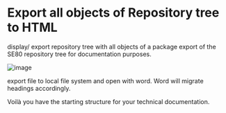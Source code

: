 # Export all objects of Repository tree to HTML
display/ export repository tree with all objects of a package
export of the SE80 repository tree for documentation purposes.

![image](https://user-images.githubusercontent.com/75187288/143461778-3de2e988-71b8-414b-a85e-31d8fac04f34.png)

export file to local file system and open with word.
Word will migrate headings accordingly.

Voilà you have the starting structure for your technical documentation.
